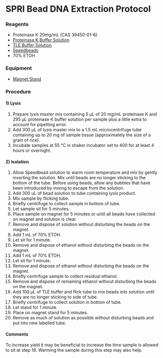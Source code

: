 # SPRI Bead DNA Extraction Protocol
### Reagents
- Proteinase K 20mg/mL (CAS 39450-01-6)
- [Proteinase K Buffer Solution](https://phyletica.github.io/lab-protocols/pro-k.html)
- [TLE Buffer Solution](https://phyletica.github.io/lab-protocols/tle.html)
- [Speedbeads](https://baddna.uga.edu/Protocols/Speedbead_Protocol_June2016.docx)
- 70% ETOH

### Equipment
- [Magnet Stand](https://www.shapeways.com/product/ZT777WRDC/new-and-improved-12-tube-mag-stand-v2?optionId=57997553)

### Procedure
#### 1) Lysis
1. Prepare lysis master mix containing 5 &micro;L of 20 mg/mL proteinase K and 295 &micro;L proteinase K buffer solution per sample plus a little extra to account for pipetting error.
2. Add 300 &micro;L of lysis master mix to a 1.5 mL microcentrifuge tube containing up to 20 mg of sample tissue (approximately the size of a grain of rice).
3. Incubate samples at 55 &deg;C in shaker incubator set to 400 for at least 4 hours or overnight.

#### 2) Isolation
1. Allow Speedbead solution to warm room temperature and mix by gently inverting the solution. Mix until beads are no longer sticking to the bottom of the tube. Before using beads, allow any bubbles that have been introduced by mixing to escape from the solution.
2. Add 300 uL of bead solution to tube containing lysis product.
3. Mix sample by flicking tube.
4. Briefly centrifuge to collect sample in bottom of tube.
5. Let sample sit for 5 minutes.
6. Place sample on magnet for 5 minutes or until all beads have collected on magnet and solution is clear.
7. Remove and dispose of solution without disturbing the beads on the magnet.
8. Add 1 mL of 70% ETOH.
9. Let sit for 1 minute.
10. Remove and dispose of ethanol without disturbing the beads on the magnet.
11. Add 1 mL of 70% ETOH.
12. Let sit for 1 minute.
13. Remove and dispose of ethanol without disturbing the beads on the magnet.
14. Briefly centrifuge sample to collect residual ethanol.
15. Remove and dispose of remaining ethanol without disturbing the beads on the magnet.
16. Add 100 &micro;L of TLE buffer and flick tube to mix beads into solution until they are no longer sticking to side of tube.
17. Briefly centrifuge to collect solution in bottom of tube.
18. Let stand for 1 minute.
19. Place on magnet stand for 5 minutes.
20. Remove as much of solution as possible without disturbing beads and put into new labelled tube.

#### Comments
To increase yield it may be beneficial to increase the time sample is allowed to sit at step 18. Warming the sample during this step may also help.
